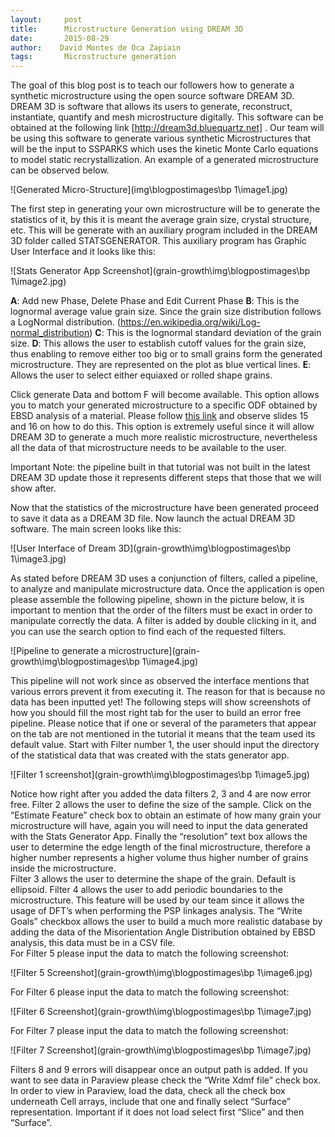 ```yaml
---
layout:     post
title:      Microstructure Generation using DREAM 3D
date:       2015-08-29
author:    David Montes de Oca Zapiain
tags: 		Microstructure generation
---
```


The goal of this blog post is to teach our followers how to generate a synthetic microstructure using the open source software DREAM 3D. 
DREAM 3D is software that allows its users to generate, reconstruct, instantiate, quantify and mesh microstructure digitally. This software can be obtained at the following link [http://dream3d.bluequartz.net] .
Our team will be using this software to generate various synthetic Microstructures that will be the input to SSPARKS which uses the kinetic Monte Carlo equations to model static recrystallization. An example of a generated microstructure can be observed below.

![Generated Micro-Structure](img\blogpostimages\bp 1\image1.jpg)


The first step in generating your own microstructure will be to generate the statistics of it, by this it is meant the average grain size, crystal structure, etc. 
This will be generate with an auxiliary program included in the DREAM 3D folder called STATSGENERATOR.
This auxiliary program has Graphic User Interface and it looks like this:

![Stats Generator App Screenshot](grain-growth\img\blogpostimages\bp 1\image2.jpg)

**A**: Add new Phase, Delete Phase and Edit Current Phase
**B**: This is the lognormal average value grain size. Since the grain size distribution follows a LogNormal distribution. (https://en.wikipedia.org/wiki/Log-normal_distribution)
**C**: This is the lognormal standard deviation of the grain size. 
**D**: This allows the user to establish cutoff values for the grain size, thus enabling to remove either too big or to small grains form the generated microstructure. They are represented on the plot as blue vertical lines. 
**E**: Allows the user to select either equiaxed or rolled shape grains. 

Click generate Data and bottom F will become available. This option allows you to match your generated microstructure to a specific ODF obtained by EBSD analysis of a material.
Please follow [this link](http://www.slideshare.net/mwpriddy/dream3d-tutorial) and observe slides 15 and 16 on how to do this. This option is extremely useful since it will allow DREAM 3D to generate a much more realistic microstructure, nevertheless all the data of that microstructure needs to be available to the user.

Important Note: the pipeline built in that tutorial was not built in the latest DREAM 3D update those it represents different steps that those that we will show after.     
 
Now that the statistics of the microstructure have been generated proceed to save it data as a DREAM 3D file. Now launch the actual DREAM 3D software. The main screen looks like this:
 
![User Interface of Dream 3D](grain-growth\img\blogpostimages\bp 1\image3.jpg)
 
As stated before DREAM 3D uses a conjunction of filters, called a pipeline, to analyze and manipulate microstructure data. Once the application is open please assemble the following pipeline, shown in the picture below, it is important to mention that the order of the filters must be exact in order to manipulate correctly the data. A filter is added by double clicking in it, and you can use the search option to find each of the requested filters. 
 
![Pipeline to generate a microstructure](grain-growth\img\blogpostimages\bp 1\image4.jpg)
 
This pipeline will not work since as observed the interface mentions that various errors prevent it from executing it. The reason for that is because no data has been inputted yet! 
The following steps will show screenshots of how you should fill the most right tab for the user to build an error free pipeline. Please notice that if one or several of the parameters that appear on the tab are not mentioned in the tutorial it means that the team used its default value. 
Start with Filter number 1, the user should input the directory of the statistical data that was created with the stats generator app. 

![Filter 1 screenshot](grain-growth\img\blogpostimages\bp 1\image5.jpg)
 
Notice how right after you added the data filters 2, 3 and 4 are now error free. 
Filter 2 allows the user to define the size of the sample. Click on the “Estimate Feature” check box to obtain an estimate of how many grain your microstructure will have, again you will need to input the data generated with the Stats Generator App. Finally the “resolution” text box allows the user to determine the edge length of the final microstructure, therefore a higher number represents a higher volume thus higher number of grains inside the microstructure.  
Filter 3 allows the user to determine the shape of the grain. Default is ellipsoid. 
Filter 4 allows the user to add periodic boundaries to the microstructure. This feature will be used by our team since it allows the usage of DFT’s when performing the PSP linkages analysis. The “Write Goals” checkbox allows the user to build a much more realistic database by adding the data of the Misorientation Angle Distribution obtained by EBSD analysis, this data must be in a CSV file.  
For Filter 5 please input the data to match the following screenshot:

![Filter 5 Screenshot](grain-growth\img\blogpostimages\bp 1\image6.jpg)

For Filter 6 please input the data to match the following screenshot:

![Filter 6 Screenshot](grain-growth\img\blogpostimages\bp 1\image7.jpg)

For Filter 7 please input the data to match the following screenshot:

![Filter 7 Screenshot](grain-growth\img\blogpostimages\bp 1\image7.jpg)

Filters 8 and 9 errors will disappear once an output path is added. If you want to see data in Paraview please check the “Write Xdmf file” check box. In order to view in Paraview, load the data, check all the check box underneath Cell arrays, include that one and finally select “Surface” representation. Important if it does not load select first “Slice” and then “Surface”. 
